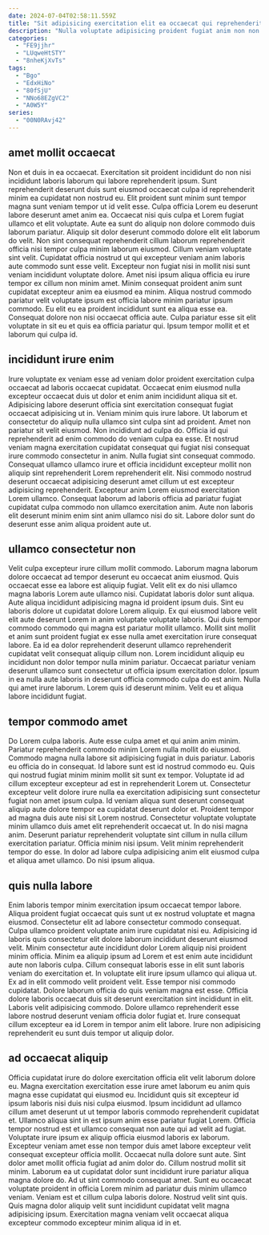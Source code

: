 ```yaml
---
date: 2024-07-04T02:58:11.559Z
title: "Sit adipisicing exercitation elit ea occaecat qui reprehenderit."
description: "Nulla voluptate adipisicing proident fugiat anim non non occaecat ea ex. Commodo do consectetur eiusmod nulla adipisicing laboris cillum enim elit."
categories:
  - "FE9jjhr"
  - "LUqweHtSTY"
  - "8nheKjXvTs"
tags:
  - "Bgo"
  - "EdxHiNo"
  - "80fSjU"
  - "NNo68EZgVC2"
  - "A0W5Y"
series:
  - "00N0RAvj42"
---
```



## amet mollit occaecat

Non et duis in ea occaecat. Exercitation sit proident incididunt do non nisi incididunt laboris laborum qui labore reprehenderit ipsum. Sunt reprehenderit deserunt duis sunt eiusmod occaecat culpa id reprehenderit minim ea cupidatat non nostrud eu. Elit proident sunt minim sunt tempor magna sunt veniam tempor ut id velit esse. Culpa officia Lorem eu deserunt labore deserunt amet anim ea. Occaecat nisi quis culpa et Lorem fugiat ullamco et elit voluptate. Aute ea sunt do aliquip non dolore commodo duis laborum pariatur.
Aliquip sit dolor deserunt commodo dolore elit elit laborum do velit. Non sint consequat reprehenderit cillum laborum reprehenderit officia nisi tempor culpa minim laborum eiusmod. Cillum veniam voluptate sint velit. Cupidatat officia nostrud ut qui excepteur veniam anim laboris aute commodo sunt esse velit. Excepteur non fugiat nisi in mollit nisi sunt veniam incididunt voluptate dolore. Amet nisi ipsum aliqua officia eu irure tempor ex cillum non minim amet.
Minim consequat proident anim sunt cupidatat excepteur anim ea eiusmod ea minim. Aliqua nostrud commodo pariatur velit voluptate ipsum est officia labore minim pariatur ipsum commodo. Eu elit eu ea proident incididunt sunt ea aliqua esse ea. Consequat dolore non nisi occaecat officia aute. Culpa pariatur esse sit elit voluptate in sit eu et quis ea officia pariatur qui. Ipsum tempor mollit et et laborum qui culpa id.

## incididunt irure enim

Irure voluptate ex veniam esse ad veniam dolor proident exercitation culpa occaecat ad laboris occaecat cupidatat. Occaecat enim eiusmod nulla excepteur occaecat duis ut dolor et enim anim incididunt aliqua sit et. Adipisicing labore deserunt officia sint exercitation consequat fugiat occaecat adipisicing ut in. Veniam minim quis irure labore.
Ut laborum et consectetur do aliquip nulla ullamco sint culpa sint ad proident. Amet non pariatur sit velit eiusmod. Non incididunt ad culpa do. Officia id qui reprehenderit ad enim commodo do veniam culpa ea esse. Et nostrud veniam magna exercitation cupidatat consequat qui fugiat nisi consequat irure commodo consectetur in anim. Nulla fugiat sint consequat commodo. Consequat ullamco ullamco irure et officia incididunt excepteur mollit non aliquip sint reprehenderit Lorem reprehenderit elit. Nisi commodo nostrud deserunt occaecat adipisicing deserunt amet cillum ut est excepteur adipisicing reprehenderit.
Excepteur anim Lorem eiusmod exercitation Lorem ullamco. Consequat laborum ad laboris officia ad pariatur fugiat cupidatat culpa commodo non ullamco exercitation anim. Aute non laboris elit deserunt minim enim sint anim ullamco nisi do sit. Labore dolor sunt do deserunt esse anim aliqua proident aute ut.

## ullamco consectetur non

Velit culpa excepteur irure cillum mollit commodo. Laborum magna laborum dolore occaecat ad tempor deserunt eu occaecat anim eiusmod. Quis occaecat esse ea labore est aliquip fugiat. Velit elit ex do nisi ullamco magna laboris Lorem aute ullamco nisi.
Cupidatat laboris dolor sunt aliqua. Aute aliqua incididunt adipisicing magna id proident ipsum duis. Sint eu laboris dolore ut cupidatat dolore Lorem aliquip. Ex qui eiusmod labore velit elit aute deserunt Lorem in anim voluptate voluptate laboris. Qui duis tempor commodo commodo qui magna est pariatur mollit ullamco.
Mollit sint mollit et anim sunt proident fugiat ex esse nulla amet exercitation irure consequat labore. Ea id ea dolor reprehenderit deserunt ullamco reprehenderit cupidatat velit consequat aliquip cillum non. Lorem incididunt aliquip eu incididunt non dolor tempor nulla minim pariatur. Occaecat pariatur veniam deserunt ullamco sunt consectetur ut officia ipsum exercitation dolor. Ipsum in ea nulla aute laboris in deserunt officia commodo culpa do est anim. Nulla qui amet irure laborum. Lorem quis id deserunt minim. Velit eu et aliqua labore incididunt fugiat.

## tempor commodo amet

Do Lorem culpa laboris. Aute esse culpa amet et qui anim anim minim. Pariatur reprehenderit commodo minim Lorem nulla mollit do eiusmod. Commodo magna nulla labore sit adipisicing fugiat in duis pariatur. Laboris eu officia do in consequat.
Id labore sunt est id nostrud commodo eu. Quis qui nostrud fugiat minim minim mollit sit sunt ex tempor. Voluptate id ad cillum excepteur excepteur ad est in reprehenderit Lorem ut. Consectetur excepteur velit dolore irure nulla ea exercitation adipisicing sunt consectetur fugiat non amet ipsum culpa. Id veniam aliqua sunt deserunt consequat aliquip aute dolore tempor ea cupidatat deserunt dolor et. Proident tempor ad magna duis aute nisi sit Lorem nostrud. Consectetur voluptate voluptate minim ullamco duis amet elit reprehenderit occaecat ut. In do nisi magna anim.
Deserunt pariatur reprehenderit voluptate sint cillum in nulla cillum exercitation pariatur. Officia minim nisi ipsum. Velit minim reprehenderit tempor do esse. In dolor ad labore culpa adipisicing anim elit eiusmod culpa et aliqua amet ullamco. Do nisi ipsum aliqua.

## quis nulla labore

Enim laboris tempor minim exercitation ipsum occaecat tempor labore. Aliqua proident fugiat occaecat quis sunt ut ex nostrud voluptate et magna eiusmod. Consectetur elit ad labore consectetur commodo consequat. Culpa ullamco proident voluptate anim irure cupidatat nisi eu. Adipisicing id laboris quis consectetur elit dolore laborum incididunt deserunt eiusmod velit.
Minim consectetur aute incididunt dolor Lorem aliquip nisi proident minim officia. Minim ea aliquip ipsum ad Lorem et est enim aute incididunt aute non laboris culpa. Cillum consequat laboris esse in elit sunt laboris veniam do exercitation et. In voluptate elit irure ipsum ullamco qui aliqua ut. Ex ad in elit commodo velit proident velit.
Esse tempor nisi commodo cupidatat. Dolore laborum officia do quis veniam magna est esse. Officia dolore laboris occaecat duis sit deserunt exercitation sint incididunt in elit. Laboris velit adipisicing commodo. Dolore ullamco reprehenderit esse labore nostrud deserunt veniam officia dolor fugiat et. Irure consequat cillum excepteur ea id Lorem in tempor anim elit labore. Irure non adipisicing reprehenderit eu sunt duis tempor ut aliquip dolor.

## ad occaecat aliquip

Officia cupidatat irure do dolore exercitation officia elit velit laborum dolore eu. Magna exercitation exercitation esse irure amet laborum eu anim quis magna esse cupidatat qui eiusmod eu. Incididunt quis sit excepteur id ipsum laboris nisi duis nisi culpa eiusmod. Ipsum incididunt ad ullamco cillum amet deserunt ut ut tempor laboris commodo reprehenderit cupidatat et.
Ullamco aliqua sint in est ipsum anim esse pariatur fugiat Lorem. Officia tempor nostrud est et ullamco consequat non aute qui ad velit ad fugiat. Voluptate irure ipsum ex aliquip officia eiusmod laboris ex laborum. Excepteur veniam amet esse non tempor duis amet labore excepteur velit consequat excepteur officia mollit. Occaecat nulla dolore sunt aute. Sint dolor amet mollit officia fugiat ad anim dolor do.
Cillum nostrud mollit sit minim. Laborum ea ut cupidatat dolor sunt incididunt irure pariatur aliqua magna dolore do. Ad ut sint commodo consequat amet. Sunt eu occaecat voluptate proident in officia Lorem minim ad pariatur duis minim ullamco veniam. Veniam est et cillum culpa laboris dolore. Nostrud velit sint quis. Quis magna dolor aliquip velit sunt incididunt cupidatat velit magna adipisicing ipsum. Exercitation magna veniam velit occaecat aliqua excepteur commodo excepteur minim aliqua id in et.

